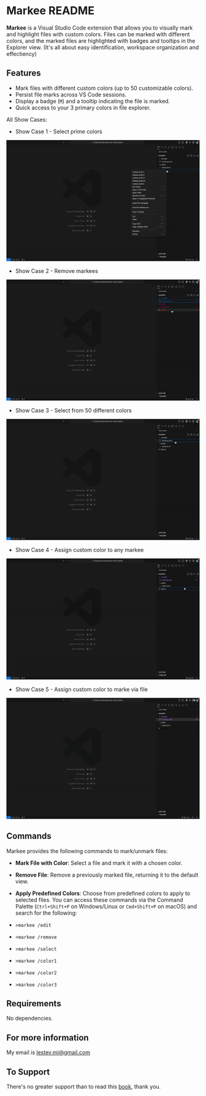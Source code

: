 # Markee README

**Markee** is a Visual Studio Code extension that allows you to visually mark and highlight files with custom colors. Files can be marked with different colors, and the marked files are highlighted with badges and tooltips in the Explorer view. (It's all about easy identification, workspace organization and effectiency)

## Features

- Mark files with different custom colors (up to 50 customizable colors).
- Persist file marks across VS Code sessions.
- Display a badge (`M`) and a tooltip indicating the file is marked.
- Quick access to your 3 primary colors in file explorer.
  
All Show Cases:

- Show Case 1 - Select prime colors

![Show Case 1 - Default colors](show-cases/1-default-colors.gif)

- Show Case 2 - Remove markees

![Show Case 2 - Colors removal](show-cases/2-remove-colors.gif)

- Show Case 3 - Select from 50 different colors

![Show Case 3 - Colors selection](show-cases/3-select-color.gif)

- Show Case 4 - Assign custom color to any markee

![Show Case 4 - Color edition](show-cases/4-color-change.gif)

- Show Case 5 - Assign custom color to marke via file

![Show Case 5 - Color edition via file](show-cases/5-change-color-in-file.gif)

## Commands

Markee provides the following commands to mark/unmark files:

- **Mark File with Color**: Select a file and mark it with a chosen color.
- **Remove File**: Remove a previously marked file, returning it to the default view.
- **Apply Predefined Colors**: Choose from predefined colors to apply to selected files. You can access these commands via the Command Palette (`Ctrl+Shift+P` on Windows/Linux or `Cmd+Shift+P` on macOS) and search for the following:

- `>markee /edit`
- `>markee /remove`
- `>markee /select`
- `>markee /color1`
- `>markee /color2`
- `>markee /color3`

## Requirements

No dependencies.

## For more information
My email is lestev.mi@gmail.com

## To Support
There's no greater support than to read this [book](https://m.egwwritings.org/en/book/130.4), thank you.